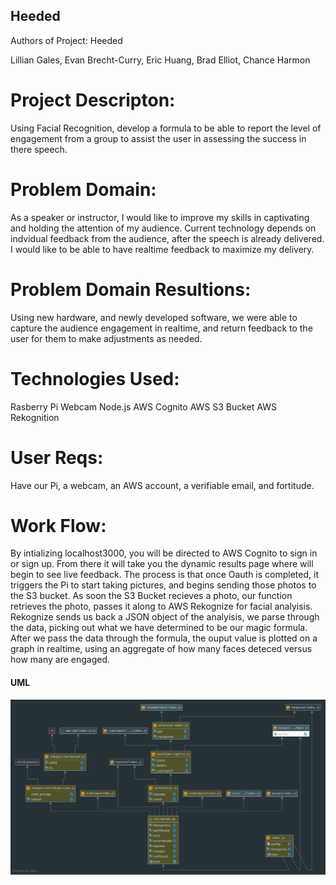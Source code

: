 ## Heeded

Authors of Project: Heeded

Lillian Gales, Evan Brecht-Curry, Eric Huang, Brad Elliot, Chance Harmon

# Project Descripton:
Using Facial Recognition, develop a formula to be able to report the level of engagement from a group to assist the user in assessing the success in there speech.

# Problem Domain:
As a speaker or instructor, I would like to improve my skills in captivating and holding the attention of my audience. Current technology depends on indvidual feedback from the audience, after the speech is already delivered. I would like to be able to have realtime feedback to maximize my delivery.

# Problem Domain Resultions:
Using new hardware, and newly developed software, we were able to capture the audience engagement in realtime, and return feedback to the user for them to make adjustments as needed.

# Technologies Used:
Rasberry Pi
Webcam
Node.js
AWS Cognito
AWS S3 Bucket
AWS Rekognition

# User Reqs:
Have our Pi, a webcam, an AWS account, a verifiable email, and fortitude.

# Work Flow:
By intializing localhost3000, you will be directed to AWS Cognito to sign in or sign up. From there it will take you the dynamic results page where will begin to see live feedback. The process is that once Oauth is completed, it triggers the Pi to start taking pictures, and begins sending those photos to the S3 bucket. As soon the S3 Bucket recieves a photo, our function retrieves the photo, passes it along to AWS Rekognize for facial analyisis. Rekognize sends us back a JSON object of the analyisis, we parse through the data, picking out what we have determined to be our magic formula. After we pass the data through the formula, the ouput value is plotted on a graph in realtime, using an aggregate of how many faces deteced versus how many are engaged.

 #### UML
![UML](uml.png)


